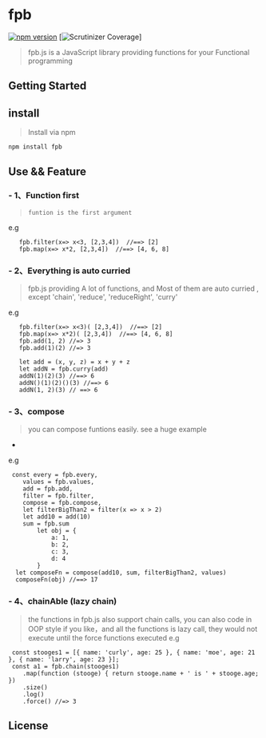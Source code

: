 # fpb
[![npm version](https://badge.fury.io/js/fpb.svg)](https://badge.fury.io/js/fpb)
[![Scrutinizer Coverage](https://img.shields.io/scrutinizer/coverage/g/filp/whoops.svg?style=flat-square)]
> fpb.js is a JavaScript library providing functions for your Functional programming

## Getting Started
## install
>  Install via npm

```
npm install fpb
```

## Use && Feature
### -  1、Function first 
>     funtion is the first argument 
    
e.g    
```
   fpb.filter(x=> x<3, [2,3,4])  //==> [2]
   fpb.map(x=> x*2, [2,3,4])  //==> [4, 6, 8]
```
### -  2、Everything is auto curried
>  fpb.js providing A lot of functions, and Most of them are auto curried , except 'chain', 'reduce', 'reduceRight', 'curry'

e.g   
```
   fpb.filter(x=> x<3)( [2,3,4])  //==> [2]
   fpb.map(x=> x*2)( [2,3,4])  //==> [4, 6, 8]
   fpb.add(1, 2) //=> 3
   fpb.add(1)(2) //=> 3
   
   let add = (x, y, z) = x + y + z
   let addN = fpb.curry(add)
   addN(1)(2)(3) //==> 6
   addN()(1)(2)()(3) //==> 6
   addN(1, 2)(3) // ==> 6
```
### -  3、compose
>  you can compose funtions easily. see a huge example
-  
e.g   
```
 const every = fpb.every,
    values = fpb.values,
    add = fpb.add,
    filter = fpb.filter,
    compose = fpb.compose,
    let filterBigThan2 = filter(x => x > 2)
    let add10 = add(10)
    sum = fpb.sum
        let obj = {
            a: 1,
            b: 2,
            c: 3,
            d: 4
        }
  let composeFn = compose(add10, sum, filterBigThan2, values)
  composeFn(obj) //==> 17
```
### -  4、chainAble (lazy chain)
> the functions in fpb.js also support chain calls, you can also code in OOP style if you like，and all the functions is lazy call, they would not execute until the force functions executed
e.g   
```
 const stooges1 = [{ name: 'curly', age: 25 }, { name: 'moe', age: 21 }, { name: 'larry', age: 23 }];
 const a1 = fpb.chain(stooges1)
    .map(function (stooge) { return stooge.name + ' is ' + stooge.age; })
    .size()
    .log()
    .force() //=> 3
```


## License
